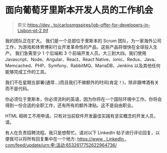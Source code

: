 # 面向葡萄牙里斯本开发人员的工作机会

> 原文:[https://dev . to/carlosmgspires/job-offer-for-developers-in-Lisbon-pt-2 lhf](https://dev.to/carlosmgspires/job-offer-for-developers-in-lisbon-pt-2lhf)

我的团队正在扩大。
我们是一个总部位于里斯本的 Scrum 团队，为一家海外公司工作，为游戏和体育博彩行业开发革命性的产品，这些产品将很快在全球投入生产。
我们急需至少 1 个后端和 3 个前端开发人员。大三到大四。我们使用 Javascript、Node、Angular、React、React Native、ionic、Redux、Java、Memcached、PHP、Symfony、RabbitMQ、MariaDB、Jenkins 以及其他任何能够完成工作的工具。

我们不在星期五部署(通常...)而且我们不做额外的时间(肯定！)，除非跟啤酒有关而不是代码。

你必须位于里斯本，你必须流利的英语，因为你将在一个国际环境中工作。你将会得到一份合适的全职工作，还有所有的额外津贴。这不是自由职业。

HTML 砌砖工不用申请。只有对当前软件开发最佳实践有坚实概念的开发人员，请。

有人在负责招聘流程。我只是想帮忙。请对以下 LinkedIn 帖子进行评论回复，以便我可以将所有回复集中在一个地方:
[https://www . LinkedIn . com/feed/update/urn:李:活动:6532617752622964736/](https://www.linkedin.com/feed/update/urn:li:activity:6532617752622964736/)